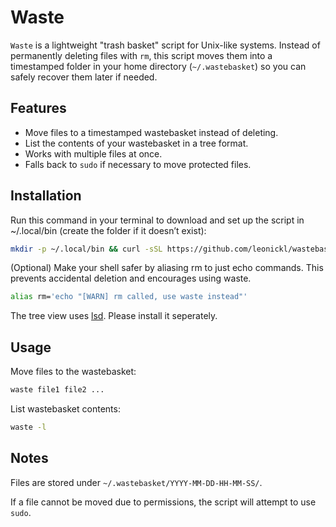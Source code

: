 # Waste

`Waste` is a lightweight "trash basket" script for Unix-like systems. Instead of permanently deleting files with `rm`, this script moves them into a timestamped folder in your home directory (`~/.wastebasket`) so you can safely recover them later if needed.

## Features

- Move files to a timestamped wastebasket instead of deleting.
- List the contents of your wastebasket in a tree format.
- Works with multiple files at once.
- Falls back to `sudo` if necessary to move protected files.

## Installation

Run this command in your terminal to download and set up the script in ~/.local/bin (create the folder if it doesn’t exist):

```bash
mkdir -p ~/.local/bin && curl -sSL https://github.com/leonickl/wastebasket/raw/refs/heads/main/waste.sh -o ~/.local/bin/waste && chmod +x ~/.local/bin/waste
```

(Optional) Make your shell safer by aliasing rm to just echo commands. This prevents accidental deletion and encourages using waste.

```bash
alias rm='echo "[WARN] rm called, use waste instead"'
```

The tree view uses [lsd](https://github.com/lsd-rs/lsd). Please install it seperately.

## Usage

Move files to the wastebasket:

```bash
waste file1 file2 ...
```

List wastebasket contents:

```bash
waste -l
```

## Notes

Files are stored under `~/.wastebasket/YYYY-MM-DD-HH-MM-SS/`.

If a file cannot be moved due to permissions, the script will attempt to use `sudo`.
